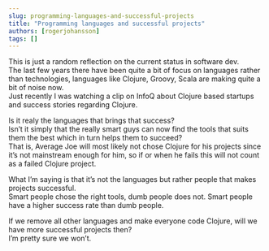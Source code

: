 ```yaml
---
slug: programming-languages-and-successful-projects
title: "Programming languages and successful projects"
authors: [rogerjohansson]
tags: []
---
```

This is just a random reflection on the current status in software dev.  
The last few years there have been quite a bit of focus on languages rather than technologies, languages like Clojure, Groovy, Scala are making quite a bit of noise now.  
Just recently I was watching a clip on InfoQ about Clojure based startups and success stories regarding Clojure.

<!-- truncate -->

Is it realy the languages that brings that success?  
Isn’t it simply that the really smart guys can now find the tools that suits them the best which in turn helps them to succeed?  
That is, Average Joe will most likely not chose Clojure for his projects since it’s not mainstream enough for him, so if or when he fails this will not count as a failed Clojure project.

What I’m saying is that it’s not the languages but rather people that makes projects successful.  
Smart people chose the right tools, dumb people does not. Smart people have a higher success rate than dumb people.

If we remove all other languages and make everyone code Clojure, will we have more successful projects then?  
I’m pretty sure we won’t.
